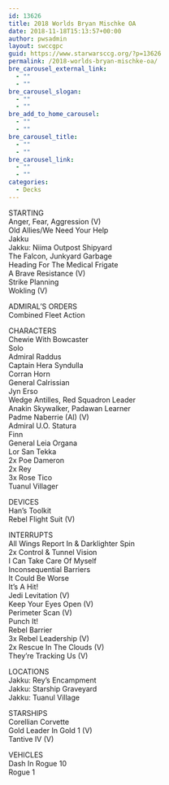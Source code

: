 ```yaml
---
id: 13626
title: 2018 Worlds Bryan Mischke OA
date: 2018-11-18T15:13:57+00:00
author: pwsadmin
layout: swccgpc
guid: https://www.starwarsccg.org/?p=13626
permalink: /2018-worlds-bryan-mischke-oa/
bre_carousel_external_link:
  - ""
  - ""
bre_carousel_slogan:
  - ""
  - ""
bre_add_to_home_carousel:
  - ""
  - ""
bre_carousel_title:
  - ""
  - ""
bre_carousel_link:
  - ""
  - ""
categories:
  - Decks
---
```

STARTING  
Anger, Fear, Aggression (V)  
Old Allies/We Need Your Help  
Jakku  
Jakku: Niima Outpost Shipyard  
The Falcon, Junkyard Garbage  
Heading For The Medical Frigate  
A Brave Resistance (V)  
Strike Planning  
Wokling (V)

ADMIRAL’S ORDERS  
Combined Fleet Action

CHARACTERS  
Chewie With Bowcaster  
Solo  
Admiral Raddus  
Captain Hera Syndulla  
Corran Horn  
General Calrissian  
Jyn Erso  
Wedge Antilles, Red Squadron Leader  
Anakin Skywalker, Padawan Learner  
Padme Naberrie (AI) (V)  
Admiral U.O. Statura  
Finn  
General Leia Organa  
Lor San Tekka  
2x Poe Dameron  
2x Rey  
3x Rose Tico  
Tuanul Villager

DEVICES  
Han&#8217;s Toolkit  
Rebel Flight Suit (V)

INTERRUPTS  
All Wings Report In & Darklighter Spin  
2x Control & Tunnel Vision  
I Can Take Care Of Myself  
Inconsequential Barriers  
It Could Be Worse  
It&#8217;s A Hit!  
Jedi Levitation (V)  
Keep Your Eyes Open (V)  
Perimeter Scan (V)  
Punch It!  
Rebel Barrier  
3x Rebel Leadership (V)  
2x Rescue In The Clouds (V)  
They&#8217;re Tracking Us (V)

LOCATIONS  
Jakku: Rey&#8217;s Encampment  
Jakku: Starship Graveyard  
Jakku: Tuanul Village

STARSHIPS  
Corellian Corvette  
Gold Leader In Gold 1 (V)  
Tantive IV (V)

VEHICLES  
Dash In Rogue 10  
Rogue 1